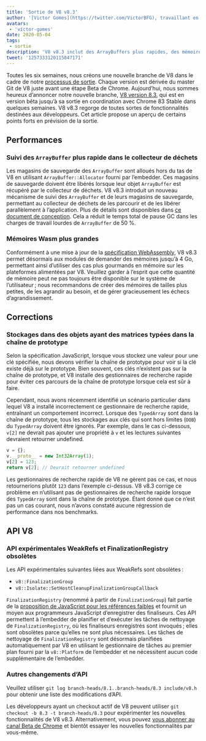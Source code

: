 ```yaml
---
title: 'Sortie de V8 v8.3'
author: '[Victor Gomes](https://twitter.com/VictorBFG), travaillant en toute sécurité depuis chez lui'
avatars:
 - 'victor-gomes'
date: 2020-05-04
tags:
 - sortie
description: 'V8 v8.3 inclut des ArrayBuffers plus rapides, des mémoires Wasm plus grandes et des API obsolètes.'
tweet: '1257333120115847171'
---
```


Toutes les six semaines, nous créons une nouvelle branche de V8 dans le cadre de notre [processus de sortie](https://v8.dev/docs/release-process). Chaque version est dérivée du master Git de V8 juste avant une étape Beta de Chrome. Aujourd’hui, nous sommes heureux d’annoncer notre nouvelle branche, [V8 version 8.3](https://chromium.googlesource.com/v8/v8.git/+log/branch-heads/8.3), qui est en version bêta jusqu’à sa sortie en coordination avec Chrome 83 Stable dans quelques semaines. V8 v8.3 regorge de toutes sortes de fonctionnalités destinées aux développeurs. Cet article propose un aperçu de certains points forts en prévision de la sortie.

<!--truncate-->
## Performances

### Suivi des `ArrayBuffer` plus rapide dans le collecteur de déchets

Les magasins de sauvegarde des `ArrayBuffer` sont alloués hors du tas de V8 en utilisant `ArrayBuffer::Allocator` fourni par l’embedder. Ces magasins de sauvegarde doivent être libérés lorsque leur objet `ArrayBuffer` est récupéré par le collecteur de déchets. V8 v8.3 introduit un nouveau mécanisme de suivi des `ArrayBuffer` et de leurs magasins de sauvegarde, permettant au collecteur de déchets de les parcourir et de les libérer parallèlement à l’application. Plus de détails sont disponibles dans [ce document de conception](https://docs.google.com/document/d/1-ZrLdlFX1nXT3z-FAgLbKal1gI8Auiaya_My-a0UJ28/edit#heading=h.gfz6mi5p212e). Cela a réduit le temps total de pause GC dans les charges de travail lourdes de `ArrayBuffer` de 50 %.

### Mémoires Wasm plus grandes

Conformément à une mise à jour de la [spécification WebAssembly](https://webassembly.github.io/spec/js-api/index.html#limits), V8 v8.3 permet désormais aux modules de demander des mémoires jusqu’à 4 Go, permettant ainsi d’utiliser des cas plus gourmands en mémoire sur les plateformes alimentées par V8. Veuillez garder à l’esprit que cette quantité de mémoire peut ne pas toujours être disponible sur le système de l’utilisateur ; nous recommandons de créer des mémoires de tailles plus petites, de les agrandir au besoin, et de gérer gracieusement les échecs d’agrandissement.

## Corrections

### Stockages dans des objets ayant des matrices typées dans la chaîne de prototype

Selon la spécification JavaScript, lorsque vous stockez une valeur pour une clé spécifiée, nous devons vérifier la chaîne de prototype pour voir si la clé existe déjà sur le prototype. Bien souvent, ces clés n’existent pas sur la chaîne de prototype, et V8 installe des gestionnaires de recherche rapide pour éviter ces parcours de la chaîne de prototype lorsque cela est sûr à faire.

Cependant, nous avons récemment identifié un scénario particulier dans lequel V8 a installé incorrectement ce gestionnaire de recherche rapide, entraînant un comportement incorrect. Lorsque des `TypedArray` sont dans la chaîne de prototype, tous les stockages aux clés qui sont hors limites (`OOB`) du `TypedArray` doivent être ignorés. Par exemple, dans le cas ci-dessous, `v[2]` ne devrait pas ajouter une propriété à `v` et les lectures suivantes devraient retourner undefined.

```js
v = {};
v.__proto__ = new Int32Array(1);
v[2] = 123;
return v[2]; // Devrait retourner undefined
```

Les gestionnaires de recherche rapide de V8 ne gèrent pas ce cas, et nous retournerions plutôt `123` dans l’exemple ci-dessus. V8 v8.3 corrige ce problème en n’utilisant pas de gestionnaires de recherche rapide lorsque des `TypedArray` sont dans la chaîne de prototype. Étant donné que ce n’est pas un cas courant, nous n’avons constaté aucune régression de performance dans nos benchmarks.

## API V8

### API expérimentales WeakRefs et FinalizationRegistry obsolètes

Les API expérimentales suivantes liées aux WeakRefs sont obsolètes :

- `v8::FinalizationGroup`
- `v8::Isolate::SetHostCleanupFinalizationGroupCallback`

`FinalizationRegistry` (renommé à partir de `FinalizationGroup`) fait partie de la [proposition de JavaScript pour les références faibles](https://v8.dev/features/weak-references) et fournit un moyen aux programmeurs JavaScript d’enregistrer des finaliseurs. Ces API permettent à l’embedder de planifier et d’exécuter les tâches de nettoyage de `FinalizationRegistry`, où les finaliseurs enregistrés sont invoqués ; elles sont obsolètes parce qu’elles ne sont plus nécessaires. Les tâches de nettoyage de `FinalizationRegistry` sont désormais planifiées automatiquement par V8 en utilisant le gestionnaire de tâches au premier plan fourni par la `v8::Platform` de l’embedder et ne nécessitent aucun code supplémentaire de l’embedder.

### Autres changements d’API

Veuillez utiliser `git log branch-heads/8.1..branch-heads/8.3 include/v8.h` pour obtenir une liste des modifications d’API.

Les développeurs ayant un checkout actif de V8 peuvent utiliser `git checkout -b 8.3 -t branch-heads/8.3` pour expérimenter les nouvelles fonctionnalités de V8 v8.3. Alternativement, vous pouvez [vous abonner au canal Beta de Chrome](https://www.google.com/chrome/browser/beta.html) et bientôt essayer les nouvelles fonctionnalités par vous-même.
